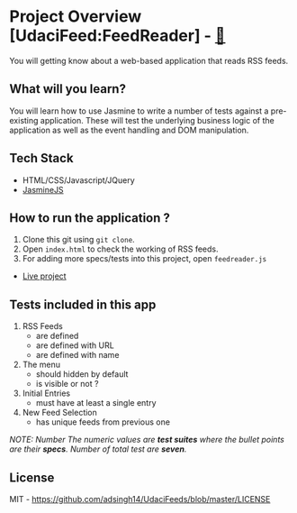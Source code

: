# Project Overview [UdaciFeed:FeedReader] - [:link:](https://adsingh14.github.io/UdaciFeeds/)

You will getting know about a web-based application that reads RSS feeds.


## What will you learn?

You will learn how to use Jasmine to write a number of tests against a pre-existing application. These will test the underlying business logic of the application as well as the event handling and DOM manipulation.


## Tech Stack

- HTML/CSS/Javascript/JQuery
- [JasmineJS](http://jasmine.github.io/)


## How to run the application ?

1. Clone this git using `git clone`.
2. Open `index.html` to check the working of RSS feeds.
3. For adding more specs/tests into this project, open `feedreader.js`

- [Live project](https://adsingh14.github.io/UdaciFeeds/)


## Tests included in this app

1. RSS Feeds
    - are defined
    - are defined with URL
    - are defined with name
2. The menu
    - should hidden by default
    - is visible or not ?
3. Initial Entries
    - must have at least a single entry
4. New Feed Selection
    - has unique feeds from previous one

_NOTE: Number The numeric values are **test suites** where the bullet points are their **specs**. Number of total test are **seven**._


## License

MIT -  https://github.com/adsingh14/UdaciFeeds/blob/master/LICENSE
